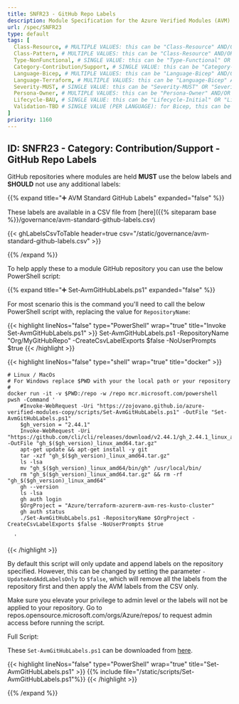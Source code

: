 ```yaml
---
title: SNFR23 - GitHub Repo Labels
description: Module Specification for the Azure Verified Modules (AVM) program
url: /spec/SNFR23
type: default
tags: [
  Class-Resource, # MULTIPLE VALUES: this can be "Class-Resource" AND/OR "Class-Pattern" AND/OR "Class-Utility"
  Class-Pattern, # MULTIPLE VALUES: this can be "Class-Resource" AND/OR "Class-Pattern" AND/OR "Class-Utility"
  Type-NonFunctional, # SINGLE VALUE: this can be "Type-Functional" OR "Type-NonFunctional"
  Category-Contribution/Support, # SINGLE VALUE: this can be "Category-Testing" OR "Category-Telemetry" OR "Category-Contribution/Support" OR "Category-Documentation" OR "Category-CodeStyle" OR "Category-Naming/Composition" OR "Category-Inputs/Outputs" OR "Category-Release/Publishing"
  Language-Bicep, # MULTIPLE VALUES: this can be "Language-Bicep" AND/OR "Language-Terraform"
  Language-Terraform, # MULTIPLE VALUES: this can be "Language-Bicep" AND/OR "Language-Terraform"
  Severity-MUST, # SINGLE VALUE: this can be "Severity-MUST" OR "Severity-SHOULD" OR "Severity-MAY"
  Persona-Owner, # MULTIPLE VALUES: this can be "Persona-Owner" AND/OR "Persona-Contributor"
  Lifecycle-BAU, # SINGLE VALUE: this can be "Lifecycle-Initial" OR "Lifecycle-BAU" OR "Lifecycle-EOL"
  Validation-TBD # SINGLE VALUE (PER LANGUAGE): for Bicep, this can be "Validation-BCP/Manual" OR "Validation-BCP/CI/Informational" OR "Validation-BCP/CI/Enforced" and for Terraform, this can be "Validation-TF/Manual" OR "Validation-TF/CI/Informational" OR "Validation-TF/CI/Enforced"
]
priority: 1160
---
```

<!-- markdownlint-disable -->
## ID: SNFR23 - Category: Contribution/Support - GitHub Repo Labels

GitHub repositories where modules are held **MUST** use the below labels and **SHOULD** not use any additional labels:

{{% expand title="➕ AVM Standard GitHub Labels" expanded="false" %}}

These labels are available in a CSV file from [here]({{% siteparam base %}}/governance/avm-standard-github-labels.csv)

{{< ghLabelsCsvToTable header=true csv="/static/governance/avm-standard-github-labels.csv" >}}

{{% /expand %}}

To help apply these to a module GitHub repository you can use the below PowerShell script:

{{% expand title="➕ Set-AvmGitHubLabels.ps1" expanded="false" %}}

For most scenario this is the command you'll need to call the below PowerShell script with, replacing the value for `RepositoryName`:

{{< highlight lineNos="false" type="PowerShell" wrap="true" title="Invoke Set-AvmGitHubLabels.ps1" >}}
  Set-AvmGitHubLabels.ps1 -RepositoryName "Org/MyGitHubRepo" -CreateCsvLabelExports $false -NoUserPrompts $true
{{< /highlight >}}

{{< highlight lineNos="false" type="shell" wrap="true" title="docker" >}}
```shell
# Linux / MacOs
# For Windows replace $PWD with your the local path or your repository
#
docker run -it -v $PWD:/repo -w /repo mcr.microsoft.com/powershell pwsh -Command '
    #Invoke-WebRequest -Uri "https://zojovano.github.io/azure-verified-modules-copy/scripts/Set-AvmGitHubLabels.ps1" -OutFile "Set-AvmGitHubLabels.ps1"
    $gh_version = "2.44.1"
    Invoke-WebRequest -Uri "https://github.com/cli/cli/releases/download/v2.44.1/gh_2.44.1_linux_amd64.tar.gz" -OutFile "gh_$($gh_version)_linux_amd64.tar.gz"
    apt-get update && apt-get install -y git
    tar -xzf "gh_$($gh_version)_linux_amd64.tar.gz"
    ls -lsa
    mv "gh_$($gh_version)_linux_amd64/bin/gh" /usr/local/bin/
    rm "gh_$($gh_version)_linux_amd64.tar.gz" && rm -rf "gh_$($gh_version)_linux_amd64"
    gh --version
    ls -lsa
    gh auth login
    $OrgProject = "Azure/terraform-azurerm-avm-res-kusto-cluster"
    gh auth status
    ./Set-AvmGitHubLabels.ps1 -RepositoryName $OrgProject -CreateCsvLabelExports $false -NoUserPrompts $true

  '
```
{{< /highlight >}}

By default this script will only update and append labels on the repository specified. However, this can be changed by setting the parameter `-UpdateAndAddLabelsOnly` to `$false`, which will remove all the labels from the repository first and then apply the AVM labels from the CSV only.

Make sure you elevate your privilege to admin level or the labels will not be applied to your repository. Go to repos.opensource.microsoft.com/orgs/Azure/repos/<your avm repo> to request admin access before running the script.

Full Script:

These `Set-AvmGitHubLabels.ps1` can be downloaded from <a href="/Azure-Verified-Modules/scripts/Set-AvmGitHubLabels.ps1" download>here</a>.

{{< highlight lineNos="false" type="PowerShell" wrap="true" title="Set-AvmGitHubLabels.ps1" >}}
  {{% include file="/static/scripts/Set-AvmGitHubLabels.ps1"%}}
{{< /highlight >}}

{{% /expand %}}
<!-- markdownlint-enable -->
